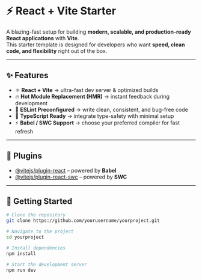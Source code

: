# ⚡ React + Vite Starter  

A blazing-fast setup for building **modern, scalable, and production-ready React applications** with **Vite**.  
This starter template is designed for developers who want **speed, clean code, and flexibility** right out of the box.  

---

## ✨ Features  
- ⚛️ **React + Vite** → ultra-fast dev server & optimized builds  
- 🔥 **Hot Module Replacement (HMR)** → instant feedback during development  
- 🧹 **ESLint Preconfigured** → write clean, consistent, and bug-free code  
- 🎯 **TypeScript Ready** → integrate type-safety with minimal setup  
- ⚡ **Babel / SWC Support** → choose your preferred compiler for fast refresh  

---

## 🔌 Plugins  
- [@vitejs/plugin-react](https://github.com/vitejs/vite-plugin-react) – powered by **Babel**  
- [@vitejs/plugin-react-swc](https://github.com/vitejs/vite-plugin-react-swc) – powered by **SWC**  

---

## 🚀 Getting Started  

```bash
# Clone the repository
git clone https://github.com/yourusername/yourproject.git

# Navigate to the project
cd yourproject

# Install dependencies
npm install

# Start the development server
npm run dev
